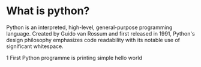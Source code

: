 # What is python?
Python is an interpreted, high-level, general-purpose programming language. Created by Guido van Rossum and first released in 1991,
Python's design philosophy emphasizes code readability with its notable use of significant whitespace.

1 First Python  programme is printing simple hello world
